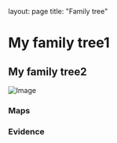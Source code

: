 layout: page
title: "Family tree"

# My family tree1

## My family tree2

![Image](https://ancestry.gordonrudman.com/FamilyTree-Page-1.svg)


### Maps

### Evidence



